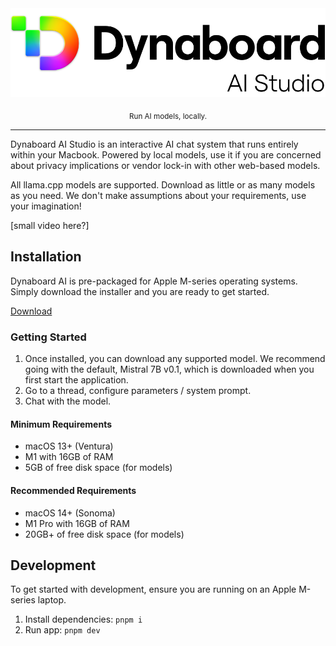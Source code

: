 <div align="center">
  <img alt="Dynaboard AI Studio Logo" src="src/renderer/assets/logo-light.svg" />
  <p></p>
  <p>
    <sub>Run AI models, locally.</sub>
  </p>
</div>

<hr />

Dynaboard AI Studio is an interactive AI chat system that runs entirely within your Macbook. Powered by local models, use it if you are concerned about privacy implications or vendor lock-in with other web-based models.

All llama.cpp models are supported. Download as little or as many models as you need. We don't make assumptions about your requirements, use your imagination!

[small video here?]


## Installation
Dynaboard AI is pre-packaged for Apple M-series operating systems. Simply download the installer and you are ready to get started.

[Download](https://dynaboard.com/ai-studio/Dynaboard-AI-Studio-1.0.0.dmg)

### Getting Started

1. Once installed, you can download any supported model. We recommend going with the default, Mistral 7B v0.1, which is downloaded when you first start the application.
1. Go to a thread, configure parameters / system prompt.
1. Chat with the model.

#### Minimum Requirements

* macOS 13+ (Ventura)
* M1 with 16GB of RAM
* 5GB of free disk space (for models)

#### Recommended Requirements

* macOS 14+ (Sonoma)
* M1 Pro with 16GB of RAM
* 20GB+ of free disk space (for models)

## Development

To get started with development, ensure you are running on an Apple M-series laptop.

1. Install dependencies: `pnpm i`
1. Run app: `pnpm dev`

